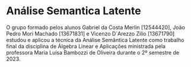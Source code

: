 # Análise Semantica Latente
O grupo formado pelos alunos Gabriel da Costa Merlin [12544420], João Pedro Mori Machado [13671831] e
Vicenzo D`Arezzo Zilio [13671790] estudou e aplicou a técnica da Análise Semântica Latente como
trabalho final da disciplina de Álgebra Linear e Aplicações ministrada pela professora Maria Luísa 
Bambozzi de Oliveira durante o 2º semestre de 2023.
